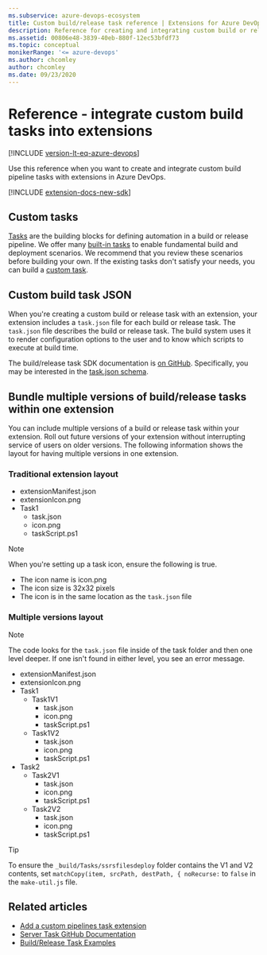```yaml
---
ms.subservice: azure-devops-ecosystem
title: Custom build/release task reference | Extensions for Azure DevOps
description: Reference for creating and integrating custom build or release tasks with an extension in Azure DevOps.
ms.assetid: 00806e48-3839-40eb-880f-12ec53bfdf73
ms.topic: conceptual
monikerRange: '<= azure-devops'
ms.author: chcomley
author: chcomley
ms.date: 09/23/2020
---
```


# Reference - integrate custom build tasks into extensions

[!INCLUDE [version-lt-eq-azure-devops](../../includes/version-lt-eq-azure-devops.md)]

Use this reference when you want to create and integrate custom build pipeline tasks with extensions in Azure DevOps.

[!INCLUDE [extension-docs-new-sdk](../../includes/extension-docs-new-sdk.md)]

## Custom tasks

[Tasks](../../pipelines/process/tasks.md) are the building blocks for defining automation in a build or release pipeline. We offer many [built-in tasks](../../pipelines/tasks/index.md)
to enable fundamental build and deployment scenarios. We recommend that you review these scenarios before building your own. If the existing tasks don't satisfy your needs, you can build a [custom task](add-build-task.md).

## Custom build task JSON

When you're creating a custom build or release task with an extension, your extension includes a `task.json` file for each build or release task.
The `task.json` file describes the build or release task. The build system uses it to render configuration options to the user and to know which scripts to execute at build time.

The build/release task SDK documentation is [on GitHub](https://github.com/Microsoft/azure-pipelines-task-lib).
Specifically, you may be interested in the [task.json schema](https://github.com/Microsoft/azure-pipelines-task-lib/blob/master/tasks.schema.json).

## Bundle multiple versions of build/release tasks within one extension

You can include multiple versions of a build or release task within your extension. Roll out future versions of your extension without interrupting service of users on older versions. The following information shows the layout for having multiple versions in one extension.

### Traditional extension layout

* extensionManifest.json
* extensionIcon.png
* Task1
  * task.json
  * icon.png
  * taskScript.ps1

> [!NOTE]
> When you're setting up a task icon, ensure the following is true.
>
> * The icon name is icon.png
> * The icon size is 32x32 pixels
> * The icon is in the same location as the `task.json` file

### Multiple versions layout

>[!NOTE]
>The code looks for the `task.json` file inside of the task folder and then one level deeper.
>If one isn't found in either level, you see an error message.

* extensionManifest.json
* extensionIcon.png
* Task1
  * Task1V1
    * task.json
    * icon.png
    * taskScript.ps1
  * Task1V2
    * task.json
    * icon.png
    * taskScript.ps1
* Task2
  * Task2V1
    * task.json
    * icon.png
    * taskScript.ps1
  * Task2V2
    * task.json
    * icon.png
    * taskScript.ps1

> [!TIP]
> To ensure the `_build/Tasks/ssrsfilesdeploy` folder contains the V1 and V2 contents, set `matchCopy(item, srcPath, destPath, { noRecurse:` to `false` in the `make-util.js` file.

## Related articles

* [Add a custom pipelines task extension](add-build-task.md)
* [Server Task GitHub Documentation](https://github.com/Microsoft/azure-pipelines-tasks/blob/master/docs/authoring/servertaskauthoring.md)
* [Build/Release Task Examples](https://github.com/Microsoft/vso-agent-tasks/tree/master/Tasks)

